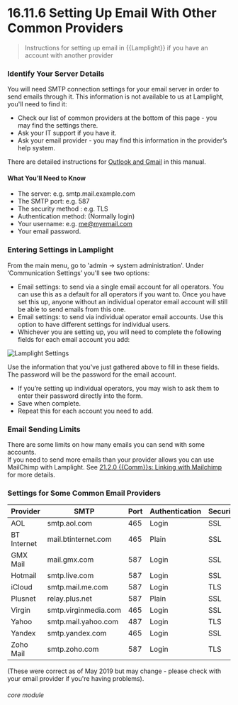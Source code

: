 # 16.11.6  <i class="fas fa-envelope-open"></i> Setting Up Email With Other Common Providers

> Instructions for setting up email in {{Lamplight}} if you have an account with another provider



### Identify Your Server Details

You will need SMTP connection settings for your email server in order to send emails through it.  This information is not available to us at Lamplight, you'll need to find it:

- Check our list of common providers at the bottom of this page - you may find the settings there.
- Ask your IT support if you have it.
- Ask your email provider - you may find this information in the provider’s help system.  

There are detailed instructions for [Outlook and Gmail](/help/index/p/16.11.0) in this  manual.

#### What You’ll Need to Know

- The server: e.g. smtp.mail.example.com
- The SMTP port: e.g. 587
- The security method : e.g. TLS
- Authentication method: (Normally login)
- Your username: e.g. me@myemail.com
- Your email password.

### Entering Settings in Lamplight

From the main menu, go to 'admin -> system administration'.  Under ‘Communication Settings’ you'll see two options:

   - Email settings: to send via a single email account for all operators. You can use this as a default for all operators if you want to. Once you have set this up, anyone without an individual operator email account will still be able to send emails from this one.
   - Email settings: to send via individual operator email accounts. Use this option to have different settings for individual users.
- Whichever you are setting up, you will need to complete the following fields for each email account you add:

![Lamplight Settings](16.11.1c.png)

Use the information that you've just gathered above to fill in these fields. The password will be the password for the email account.

- If you’re setting up individual operators, you may wish to ask them to enter their password directly into the form.  
- Save when complete.  
- Repeat this for each account you need to add.
  
### Email Sending Limits

There are some limits on how many emails you can send with some accounts.  
If you need to send more emails than your provider allows you can use MailChimp with Lamplight. See [21.2.0 {{Comm}}s: Linking with Mailchimp](/help/index/p/21.2.0) for more details. 

### Settings for Some Common Email Providers

| **Provider** | **SMTP** | **Port** | **Authentication** | **Security** |
| ------------ | -------- | -------- | ------------------ | ------------ |
| AOL | smtp.aol.com | 465 | Login | SSL |
| BT Internet | mail.btinternet.com | 465 | Plain | SSL |
| GMX Mail | mail.gmx.com | 587 | Login | SSL |
| Hotmail | smtp.live.com | 587 | Login | SSL |
| iCloud | smtp.mail.me.com | 587 | Login | TLS |
| Plusnet | relay.plus.net | 587 | Plain | SSL |
| Virgin | smtp.virginmedia.com | 465 | Login | SSL|
| Yahoo | smtp.mail.yahoo.com | 487 | Login | TLS|
| Yandex | smtp.yandex.com | 465 | Login | SSL |
| Zoho Mail| smtp.zoho.com | 587 | Login | TLS |

(These were correct as of May 2019 but may change - please check with your email provider if you're having problems).

###### core module

